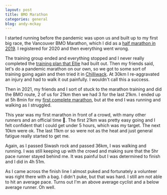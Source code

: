 ```yaml
---
layout: post
title: BMO Marathon
categories: general
blog: andy-mckay
---
```


I started running before the pandemic was upon us and built up to my first big race, the Vancouver BMO Marathon, which I did as a <a href="https://mckay.pub/2019-05-13-four-months-in/">half marathon in 2019</a>. I registered for 2020 and then everything went wrong. 

The training group ended and everything stopped and I never really completed the <a href="https://twitter.com/eLLiejG/">training plan that Ellie</a> had built out. Then my friends said, let's do a pandemic marathon on our own, so we got to some sort of training going again and then tried it in <a href="https://www.strava.com/activities/3714625581">Chilliwack</a>. At 30km I re-aggravated an injury and had to walk it out painfully. I wouldn't call this a success.

Then in 2021, my friends and I sort of stuck to the marathon training and did the BMO route, 2 of us for 21km then we had 3 for the last 21km. I ended up at 5h 8min for my <a href="https://www.strava.com/activities/5264101193">first complete marathon</a>, but at the end I was running and walking as I struggled.

This year was my first marathon in front of a crowd, with many other runners and an official time 🎉. The first 21km was pretty easy going and I felt confident that I could get under 5 hours, which was my target. The next 10km were ok. The last 11km or so were not as the heat and just general fatigue really started to get me.

Again, as I passed Siwash rock and passed 36km, I was walking and running. I was still keeping up with the crowd and making sure that the 5hr pace runner stayed behind me. It was painful but I was determined to finish and I did in 4h 51m.

<div class='strava-embed-placeholder' data-embed-type='activity' data-embed-id='7073017785'></div><script src='https://strava-embeds.com/embed.js'></script>

As I came across the finish line I almost puked and fortunately a volunteer was right there with a bag. I didn't puke, but that was hard. I still am not able to hit an average pace. Turns out I'm an above average cyclist and a below average runner. Oh well.
